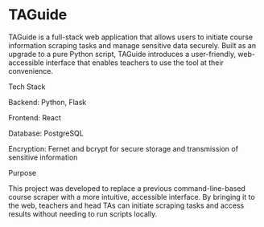 # TAGuide

TAGuide is a full-stack web application that allows users to initiate course information scraping tasks and manage sensitive data securely. Built as an upgrade to a pure Python script, TAGuide introduces a user-friendly, web-accessible interface that enables teachers to use the tool at their convenience.

Tech Stack

Backend: Python, Flask

Frontend: React

Database: PostgreSQL

Encryption: Fernet and bcrypt for secure storage and transmission of sensitive information

Purpose

This project was developed to replace a previous command-line-based course scraper with a more intuitive, accessible interface. By bringing it to the web, teachers and head TAs can initiate scraping tasks and access results without needing to run scripts locally.
